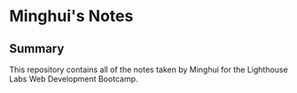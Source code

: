 # Minghui's Notes

## Summary

This repository contains all of the notes taken by Minghui for the Lighthouse Labs Web Development Bootcamp.